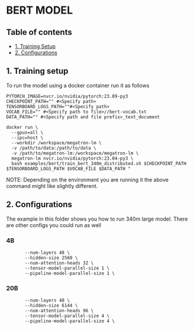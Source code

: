 # BERT MODEL

## Table of contents
- [1. Training Setup](#1-training-setup)
- [2. Configurations](#2-configurations)

## 1. Training setup
<a id="markdown-training-setup" name="training-setup"></a>

To run the model using a docker container run it as follows
```
PYTORCH_IMAGE=nvcr.io/nvidia/pytorch:23.09-py3
CHECKPOINT_PATH="" #<Specify path>
TENSORBOARD_LOGS_PATH=""#<Specify path>
VOCAB_FILE="" #<Specify path to file>//bert-vocab.txt
DATA_PATH="" #<Specify path and file prefix>_text_document

docker run \
  --gpus=all \
  --ipc=host \
  --workdir /workspace/megatron-lm \
  -v /path/to/data:/path/to/data \
  -v /path/to/megatron-lm:/workspace/megatron-lm \
  megatron-lm nvcr.io/nvidia/pytorch:23.04-py3 \
  bash examples/bert/train_bert_340m_distributed.sh $CHECKPOINT_PATH $TENSORBOARD_LOGS_PATH $VOCAB_FILE $DATA_PATH "

```
NOTE: Depending on the environment you are running it the above command might like slightly different.


## 2. Configurations
<a id="markdown-configurations" name="configurations"></a>
The example in this folder shows you how to run 340m large model. There are other configs you could run as well

### 4B
```
       --num-layers 48 \
       --hidden-size 2560 \
       --num-attention-heads 32 \
       --tensor-model-parallel-size 1 \
       --pipeline-model-parallel-size 1 \

```

### 20B 
```
       --num-layers 48 \
       --hidden-size 6144 \
       --num-attention-heads 96 \
       --tensor-model-parallel-size 4 \
       --pipeline-model-parallel-size 4 \

```